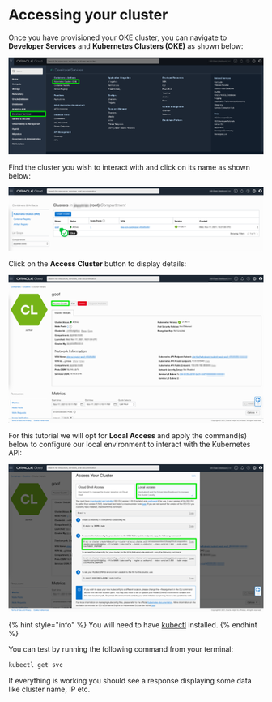 # Accessing your cluster

Once you have provisioned your OKE cluster, you can navigate to **Developer Services** and **Kubernetes Clusters (OKE)** as shown below:

![](../../../../../.gitbook/assets/oci-console-01.png)

Find the cluster you wish to interact with and click on its name as shown below:

![](../../../../../.gitbook/assets/oke-cluster-dash-01.png)

Click on the **Access Cluster** button to display details:

![](../../../../../.gitbook/assets/oke-cluster-dash-02.png)

For this tutorial we will opt for **Local Access** and apply the command(s) below to configure our local environment to interact with the Kubernetes API:

![](../../../../../.gitbook/assets/oke-cluster-dash-03.png)

{% hint style="info" %}
You will need to have [kubectl](https://kubernetes.io/docs/tasks/tools/) installed.
{% endhint %}

You can test by running the following command from your terminal:

```bash
kubectl get svc
```

If everything is working you should see a response displaying some data like cluster name, IP etc.
